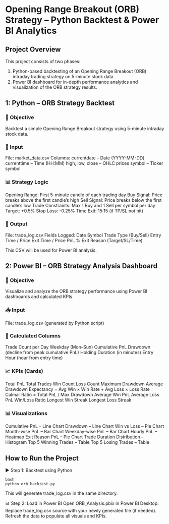 # Opening Range Breakout (ORB) Strategy – Python Backtest & Power BI Analytics

## Project Overview
This project consists of two phases:
1. Python-based backtesting of an Opening Range Breakout (ORB) intraday trading strategy on 5-minute stock data.
2. Power BI dashboard for in-depth performance analytics and visualization of the ORB strategy results.

## 1: Python – ORB Strategy Backtest
### 🎯 Objective
Backtest a simple Opening Range Breakout strategy using 5-minute intraday stock data.

### 📂 Input
File: market_data.csv
Columns:
currentdate – Date (YYYY-MM-DD)
currenttime – Time (HH:MM)
high, low, close – OHLC prices
symbol – Ticker symbol

### 📊 Strategy Logic
Opening Range: First 5-minute candle of each trading day
Buy Signal: Price breaks above the first candle’s high
Sell Signal: Price breaks below the first candle’s low
Trade Constraints:
Max 1 Buy and 1 Sell per symbol per day
Target: +0.5%
Stop Loss: -0.25%
Time Exit: 15:15 (if TP/SL not hit)

### 📝 Output
File: trade_log.csv
Fields Logged:
Date
Symbol
Trade Type (Buy/Sell)
Entry Time / Price
Exit Time / Price
PnL %
Exit Reason (Target/SL/Time)

This CSV will be used for Power BI analysis.

## 2: Power BI – ORB Strategy Analysis Dashboard
### 🎯 Objective
Visualize and analyze the ORB strategy performance using Power BI dashboards and calculated KPIs.

### 📥 Input
File: trade_log.csv (generated by Python script)

### 🧮 Calculated Columns
Trade Count per Day
Weekday (Mon–Sun)
Cumulative PnL
Drawdown (decline from peak cumulative PnL)
Holding Duration (in minutes)
Entry Hour (hour from entry time)

### 📈 KPIs (Cards)
Total PnL
Total Trades
Win Count
Loss Count
Maximum Drawdown
Average Drawdown
Expectancy = Avg Win × Win Rate + Avg Loss × Loss Rate
Calmar Ratio = Total PnL / Max Drawdown
Average Win PnL
Average Loss PnL
Win/Loss Ratio
Longest Win Streak
Longest Loss Streak

### 📊 Visualizations
Cumulative PnL – Line Chart
Drawdown – Line Chart
Win vs Loss – Pie Chart
Month-wise PnL – Bar Chart
Weekday-wise PnL – Bar Chart
Hourly PnL – Heatmap
Exit Reason PnL – Pie Chart
Trade Duration Distribution – Histogram
Top 5 Winning Trades – Table
Top 5 Losing Trades – Table

## How to Run the Project
▶️ Step 1: Backtest using Python
```
bash
python orb_backtest.py
```
This will generate trade_log.csv in the same directory.

📊 Step 2: Load in Power BI
Open ORB_Analysis.pbix in Power BI Desktop.
Replace trade_log.csv source with your newly generated file (if needed).
Refresh the data to populate all visuals and KPIs.



